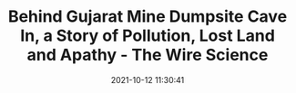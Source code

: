 ---
"title": "Behind Gujarat Mine Dumpsite Cave In, a Story of Pollution, Lost Land and Apathy - The Wire Science"
"date": "2021-10-12 11:30:41"
"feed_name": "GOOGLENEWSMINING"
"feed_website": "https://news.google.com/search?q=mining%2Bincident&hl=en-US&gl=US&ceid=US:en"
"feed_rss": "https://news.google.com/rss/search?q=mining%2Bincident&hl=en-US&gl=US&ceid=US:en"
"link": "https://science.thewire.in/environment/behind-gujarat-mine-dumpsite-cave-in-a-story-of-pollution-lost-land-and-apathy/"
"source": "{'href': 'https://science.thewire.in', 'title': 'The Wire Science'}"
"file": "_posts/2021-1-1-0563ea2560877e15eb5a776150c72dc393dd650e.md"
"accident": "0"
"drilling": "0"
"dead": "0"
"injured": "0"
"arrested": "0"
"place": "unknown place"
"where": "unknown site"
"causes": "unknown"
"place_uri": "unknown place"
---
